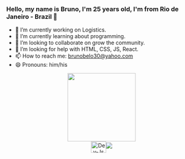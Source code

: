 ### Hello, my name is Bruno, I'm 25 years old, I'm from Rio de Janeiro - Brazil 👋

- 🔭 I’m currently working on Logistics.
- 🌱 I’m currently learning about programming.
- 👯 I’m looking to collaborate on grow the community.
- 🤔 I’m looking for help with HTML, CSS, JS, React.
- 📫 How to reach me: brunobelo30@yahoo.com
- 😄 Pronouns: him/his

<div align="center">
<a href="https://github.com/Bruno-Belo">
<img height="180em" src="https://github-readme-stats.vercel.app/api?username=Bruno-Belo&show_icons=true&theme=dracula&include_all_commits
<img height="180em" src="https://github-readme-stats.vercel.app/api/top-langs/?username=Bruno-Belo&layout=compact&langs_count=7&theme=dra
</div>
  
<div style="display: inline_block"><br>
<img align="center" alt="Dev-Js" height="30" width="40" src="https://raw.githubusercontent.com/devicons/devicon/master/icons/javascript/ja
<img align="center" alt="Dev-Ts" height="30" width="40" src="https://raw.githubusercontent.com/devicons/devicon/master/icons/typescript/ty
<img align="center" alt="Dev-React" height="30" width="40" src="https://raw.githubusercontent.com/devicons/devicon/master/icons/react/reac
<img align="center" alt="Dev-HTML" height="30" width="40" src="https://raw.githubusercontent.com/devicons/devicon/master/icons/html5/html5
<img align="center" alt="Dev-CSS" height="30" width="40" src="https://raw.githubusercontent.com/devicons/devicon/master/icons/css3/css3-o
</div>
  
##
  
<div>
<a href="https://www.instagram.com/brunobelo30/" target="_blank"><img src="https://img.shields.io/badge/-Instagram-%23E4405F?style=for-the-badge&log
<a href="https://www.linkedin.com/in/bruno-belo-30" target="_blank"><img src="https://img.shields.io/badge/-LinkedIn-%230077B5?style=for-the-badge&logo=
</div>
